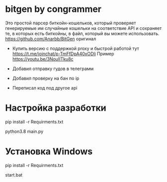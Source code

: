 # bitgen by congrammer
Это простой парсер биткойн-кошельков, который проверяет генерируемые им случайные кошельки на соответствие API и сохраняет те, в которых есть биткойны, в файл, который вы можете использовать.
https://github.com/Anarbb/BitGen оригинал

- Купить версию с поддержкой proxy и быстрой работой тут https://t.me/joinchat/p-TmFfDpA40xODli  Пример https://youtu.be/3NouIITku8c

 
- Добавил отправку гудов в телеграмм 
- Добавил проверку на бан по ip 
- Переписал код под другое api

# Настройка разработки
pip install -r Requirments.txt

python3.8 main.py

# Установка Windows
pip install -r Requirments.txt

start.bat
